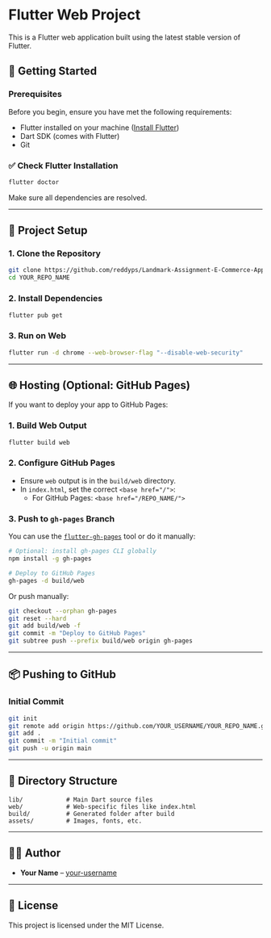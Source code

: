 # Flutter Web Project

This is a Flutter web application built using the latest stable version of Flutter.

## 🚀 Getting Started

### Prerequisites

Before you begin, ensure you have met the following requirements:

- Flutter installed on your machine ([Install Flutter](https://docs.flutter.dev/get-started/install))
- Dart SDK (comes with Flutter)
- Git

### ✅ Check Flutter Installation

```bash
flutter doctor
```

Make sure all dependencies are resolved.

---

## 🔧 Project Setup

### 1. Clone the Repository

```bash
git clone https://github.com/reddyps/Landmark-Assignment-E-Commerce-App
cd YOUR_REPO_NAME
```

### 2. Install Dependencies

```bash
flutter pub get
```

### 3. Run on Web

```bash
flutter run -d chrome --web-browser-flag "--disable-web-security"
```

---

## 🌐 Hosting (Optional: GitHub Pages)

If you want to deploy your app to GitHub Pages:

### 1. Build Web Output

```bash
flutter build web
```

### 2. Configure GitHub Pages

- Ensure `web` output is in the `build/web` directory.
- In `index.html`, set the correct `<base href="/">`:
  - For GitHub Pages: `<base href="/REPO_NAME/">`

### 3. Push to `gh-pages` Branch

You can use the [`flutter-gh-pages`](https://pub.dev/packages/flutter_web) tool or do it manually:

```bash
# Optional: install gh-pages CLI globally
npm install -g gh-pages

# Deploy to GitHub Pages
gh-pages -d build/web
```

Or push manually:

```bash
git checkout --orphan gh-pages
git reset --hard
git add build/web -f
git commit -m "Deploy to GitHub Pages"
git subtree push --prefix build/web origin gh-pages
```

---

## 📦 Pushing to GitHub

### Initial Commit

```bash
git init
git remote add origin https://github.com/YOUR_USERNAME/YOUR_REPO_NAME.git
git add .
git commit -m "Initial commit"
git push -u origin main
```

---

## 📁 Directory Structure

```text
lib/            # Main Dart source files
web/            # Web-specific files like index.html
build/          # Generated folder after build
assets/         # Images, fonts, etc.
```

---

## 👨‍💻 Author

- **Your Name** – [your-username](https://github.com/your-username)

---

## 📄 License

This project is licensed under the MIT License.
